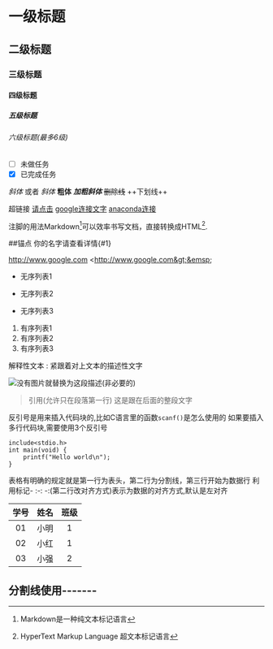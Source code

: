 # 一级标题
## 二级标题
### 三级标题
#### 四级标题
##### 五级标题
###### 六级标题(最多6级)

[//]: 注释
[又是注释]: 又是注释
[标记注释]: 标记注释

- [ ] 未做任务
- [x] 已完成任务

*斜体* 或者 _斜体_
**粗体**
***加粗斜体***
~~删除线~~
++下划线++

超链接 [请点击](https://www.baidu.com "描述这个超链接")
[google连接文字][0]
[anaconda连接][1]

注脚的用法Markdown[^1]可以效率书写文档，直接转换成HTML[^2].

##锚点 你的名字请查看详情{#1}


<http://www.google.com>
&lt;http://www.google.com&gt;&emsp;&emsp;


* 无序列表1
+ 无序列表2
- 无序列表3

1. 有序列表1
2. 有序列表2
3. 有序列表3

解释性文本
:	紧跟着对上文本的描述性文字

![没有图片就替换为这段描述(非必要的)](http://google.com/asset/img/1.gif "图片悬停时显示文字")

> 引用(允许只在段落第一行)
	这是跟在后面的整段文字

反引号是用来插入代码块的,比如C语言里的函数`scanf()`是怎么使用的
如果要插入多行代码块,需要使用3个反引号
```
include<stdio.h>
int main(void) {
	printf("Hello world\n");
}
```

表格有明确的规定就是第一行为表头，第二行为分割线，第三行开始为数据行
利用标记- :-: -:(第二行改对齐方式)表示为数据的对齐方式,默认是左对齐

|学号|姓名|班级|
|:-:|:-:|:-:|
|01|小明|1|
|02|小红|1|
|03|小强|2|

分割线使用-------
---------------------------------------




[0]:http://www.google.com
[1]:http://www.anaconda.com
[^1]:Markdown是一种纯文本标记语言
[^2]:HyperText Markup Language 超文本标记语言
